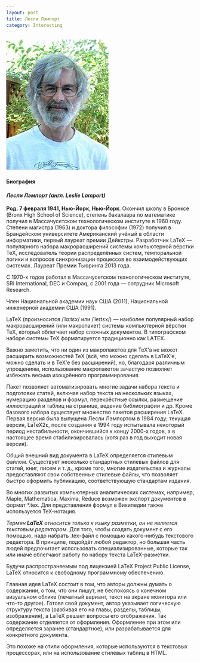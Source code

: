 ```yaml
---
layout: post
title: Лесли Лэмпорт
category: Interesting
---
```

![](/image/my_image/Leslie_lamport.jpg)

#### **Биография**

#### *Лесли Лэмпорт (англ. Leslie Lamport)*

**Род. 7 февраля 1941, Нью-Йорк, Нью-Йорк**. Окончил школу в Бронксе (Bronx High School of Science), степень бакалавра по математике получил в Массачусетском технологическом институте в 1960 году. Степени магистра (1963) и доктора философии (1972) получил в Брандейском университете Американский учёный в области информатики, первый лауреат премии Дейкстры. Разработчик LaTeX — популярного набора макрорасширений системы компьютерной вёрстки TeX, исследователь теории распределённых систем, темпоральной логики и вопросов синхронизации процессов во взаимодействующих системах. Лауреат Премии Тьюринга 2013 года.

С 1970-х годов работал в Массачусетском технологическом институте, SRI International, DEC и Compaq, с 2001 года — сотрудник Microsoft Research.

Член Национальной академии наук США (2011), Национальной инженерной академии США (1991).


LaTeX (произносится /ˈlɑːtɛx/ или /ˈleɪtɛx/) — наиболее популярный набор макрорасширений (или макропакет) системы компьютерной вёрстки TeX, который облегчает набор сложных документов. В типографском наборе системы TeX форматируется традиционно как LAΤΕΧ.

Важно заметить, что ни один из макропакетов для TeX’а не может расширить возможностей TeX (всё, что можно сделать в LaTeX’е, можно сделать и в TeX’е без расширений), но, благодаря различным упрощениям, использование макропакетов зачастую позволяет избежать весьма изощрённого программирования.

Пакет позволяет автоматизировать многие задачи набора текста и подготовки статей, включая набор текста на нескольких языках, нумерацию разделов и формул, перекрёстные ссылки, размещение иллюстраций и таблиц на странице, ведение библиографии и др. Кроме базового набора существует множество пакетов расширения LaTeX. Первая версия была выпущена Лесли Лэмпортом в 1984 году; текущая версия, LaTeX2ε, после создания в 1994 году испытывала некоторый период нестабильности, окончившийся к концу 2000-х годов, а в настоящее время стабилизировалась (хотя раз в год выходит новая версия).

Общий внешний вид документа в LaTeX определяется стилевым файлом. Существует несколько стандартных стилевых файлов для статей, книг, писем и т. д., кроме того, многие издательства и журналы предоставляют свои собственные стилевые файлы, что позволяет быстро оформить публикацию, соответствующую стандартам издания.

Во многих развитых компьютерных аналитических системах, например, Maple, Mathematica, Maxima, Reduce возможен экспорт документов в формат *.tex. Для представления формул в Википедии также используется TeX-нотация.

*Термин **LaTeX** относится только к языку разметки, он не является текстовым редактором*. Для того, чтобы создать документ с его помощью, надо набрать .tex-файл с помощью какого-нибудь текстового редактора. В принципе, подойдёт любой редактор, но большая часть людей предпочитает использовать специализированные, которые так или иначе облегчают работу по набору текста LaTeX-разметки.

Будучи распространяемым под лицензией LaTeX Project Public License, LaTeX относится к свободному программному обеспечению.

Главная идея LaTeX состоит в том, что авторы должны думать о содержании, о том, что они пишут, не беспокоясь о конечном визуальном облике (печатный вариант, текст на экране монитора или что-то другое). Готовя свой документ, автор указывает логическую структуру текста (разбивая его на главы, разделы, таблицы, изображения), а LaTeX решает вопросы его отображения. Так содержание отделяется от оформления. Оформление при этом или определяется заранее (стандартное), или разрабатывается для конкретного документа.

Это похоже на стили оформления, которые используются в текстовых процессорах, или на использование стилевых таблиц в HTML.
